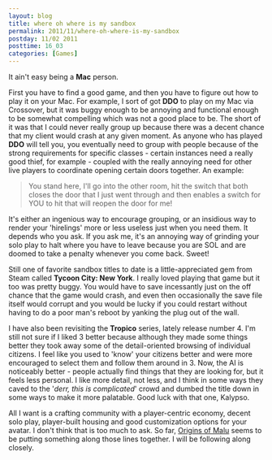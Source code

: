 ```yaml
---
layout: blog
title: where oh where is my sandbox
permalink: 2011/11/where-oh-where-is-my-sandbox
postday: 11/02 2011
posttime: 16_03
categories: [Games]
---
```


It ain't easy being a <strong>Mac</strong> person.

First you have to find a good game, and then you have to figure out how to play it on your Mac. For example, I sort of got <strong>DDO</strong> to play on my Mac via Crossover, but it was buggy enough to be annoying and functional enough to be somewhat compelling which was not a good place to be. The short of it was that I could never really group up because there was a decent chance that my client would crash at any given moment. As anyone who has played <strong>DDO</strong> will tell you, you eventually need to group with people because of the strong requirements for specific classes - certain instances need a really good thief, for example - coupled with the really annoying need for other live players to coordinate opening certain doors together. An example: 


<blockquote>You stand here, I'll go into the other room, hit the switch that both closes the door that I just went through and then enables a switch for YOU to hit that will reopen the door for me!</blockquote>


It's either an ingenious way to encourage grouping, or an insidious way to render your 'hirelings' more or less useless just when you need them. It depends who you ask. If you ask me, it's an annoying way of grinding your solo play to halt where you have to leave because you are SOL and are doomed to take a penalty whenever you come back. Sweet!

Still one of favorite sandbox titles to date is a little-appreciated gem from Steam called <strong>Tycoon City: New York</strong>. I really loved playing that game but it too was pretty buggy. You would have to save incessantly just on the off chance that the game would crash, and even then occasionally the save file itself would corrupt and you would be lucky if you could restart without having to do a poor man's reboot by yanking the plug out of the wall.

I have also been revisiting the <strong>Tropico</strong> series, lately release number 4. I'm still not sure if I liked 3 better because although they made some things better they took away some of the detail-oriented browsing of individual citizens. I feel like you used to 'know' your citizens better and were more encouraged to select them and follow them around in 3. Now, the AI is noticeably better - people actually find things that they are looking for, but it feels less personal. I like more detail, not less, and I think in some ways they caved to the '<em>derr, this is complicated</em>' crowd and dumbed the title down in some ways to make it more palatable. Good luck with that one, Kalypso.

All I want is a crafting community with a player-centric economy, decent solo play, player-built housing and good customization options for your avatar. I don't think that is too much to ask. So far, <a href="http://www.originsofmalu.com/" target="_blank">Origins of Malu</a> seems to be putting something along those lines together. I will be following along closely.
